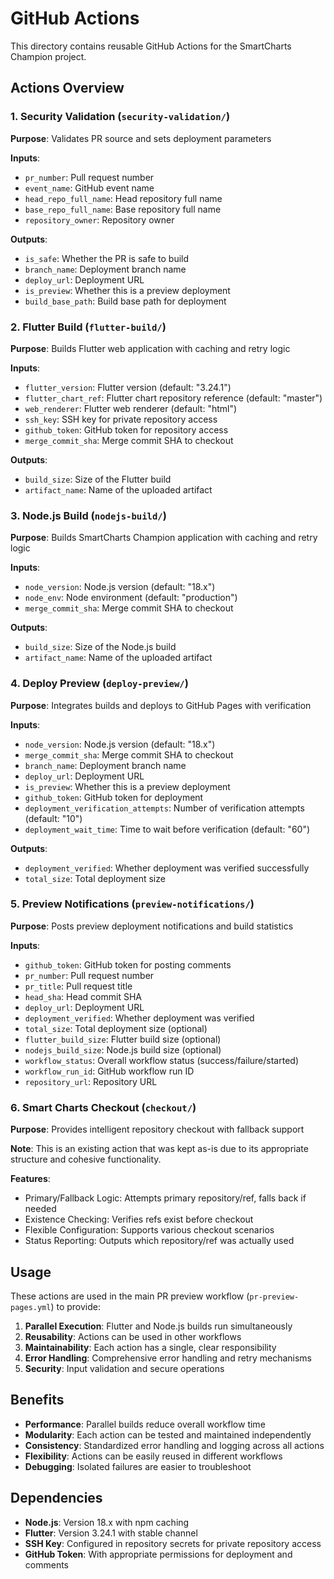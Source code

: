 # GitHub Actions

This directory contains reusable GitHub Actions for the SmartCharts Champion project.

## Actions Overview

### 1. Security Validation (`security-validation/`)
**Purpose**: Validates PR source and sets deployment parameters

**Inputs**:
- `pr_number`: Pull request number
- `event_name`: GitHub event name
- `head_repo_full_name`: Head repository full name
- `base_repo_full_name`: Base repository full name
- `repository_owner`: Repository owner

**Outputs**:
- `is_safe`: Whether the PR is safe to build
- `branch_name`: Deployment branch name
- `deploy_url`: Deployment URL
- `is_preview`: Whether this is a preview deployment
- `build_base_path`: Build base path for deployment

### 2. Flutter Build (`flutter-build/`)
**Purpose**: Builds Flutter web application with caching and retry logic

**Inputs**:
- `flutter_version`: Flutter version (default: "3.24.1")
- `flutter_chart_ref`: Flutter chart repository reference (default: "master")
- `web_renderer`: Flutter web renderer (default: "html")
- `ssh_key`: SSH key for private repository access
- `github_token`: GitHub token for repository access
- `merge_commit_sha`: Merge commit SHA to checkout

**Outputs**:
- `build_size`: Size of the Flutter build
- `artifact_name`: Name of the uploaded artifact

### 3. Node.js Build (`nodejs-build/`)
**Purpose**: Builds SmartCharts Champion application with caching and retry logic

**Inputs**:
- `node_version`: Node.js version (default: "18.x")
- `node_env`: Node environment (default: "production")
- `merge_commit_sha`: Merge commit SHA to checkout

**Outputs**:
- `build_size`: Size of the Node.js build
- `artifact_name`: Name of the uploaded artifact

### 4. Deploy Preview (`deploy-preview/`)
**Purpose**: Integrates builds and deploys to GitHub Pages with verification

**Inputs**:
- `node_version`: Node.js version (default: "18.x")
- `merge_commit_sha`: Merge commit SHA to checkout
- `branch_name`: Deployment branch name
- `deploy_url`: Deployment URL
- `is_preview`: Whether this is a preview deployment
- `github_token`: GitHub token for deployment
- `deployment_verification_attempts`: Number of verification attempts (default: "10")
- `deployment_wait_time`: Time to wait before verification (default: "60")

**Outputs**:
- `deployment_verified`: Whether deployment was verified successfully
- `total_size`: Total deployment size

### 5. Preview Notifications (`preview-notifications/`)
**Purpose**: Posts preview deployment notifications and build statistics

**Inputs**:
- `github_token`: GitHub token for posting comments
- `pr_number`: Pull request number
- `pr_title`: Pull request title
- `head_sha`: Head commit SHA
- `deploy_url`: Deployment URL
- `deployment_verified`: Whether deployment was verified
- `total_size`: Total deployment size (optional)
- `flutter_build_size`: Flutter build size (optional)
- `nodejs_build_size`: Node.js build size (optional)
- `workflow_status`: Overall workflow status (success/failure/started)
- `workflow_run_id`: GitHub workflow run ID
- `repository_url`: Repository URL

### 6. Smart Charts Checkout (`checkout/`)
**Purpose**: Provides intelligent repository checkout with fallback support

**Note**: This is an existing action that was kept as-is due to its appropriate structure and cohesive functionality.

**Features**:
- Primary/Fallback Logic: Attempts primary repository/ref, falls back if needed
- Existence Checking: Verifies refs exist before checkout
- Flexible Configuration: Supports various checkout scenarios
- Status Reporting: Outputs which repository/ref was actually used

## Usage

These actions are used in the main PR preview workflow (`pr-preview-pages.yml`) to provide:

1. **Parallel Execution**: Flutter and Node.js builds run simultaneously
2. **Reusability**: Actions can be used in other workflows
3. **Maintainability**: Each action has a single, clear responsibility
4. **Error Handling**: Comprehensive error handling and retry mechanisms
5. **Security**: Input validation and secure operations

## Benefits

- **Performance**: Parallel builds reduce overall workflow time
- **Modularity**: Each action can be tested and maintained independently
- **Consistency**: Standardized error handling and logging across all actions
- **Flexibility**: Actions can be easily reused in different workflows
- **Debugging**: Isolated failures are easier to troubleshoot

## Dependencies

- **Node.js**: Version 18.x with npm caching
- **Flutter**: Version 3.24.1 with stable channel
- **SSH Key**: Configured in repository secrets for private repository access
- **GitHub Token**: With appropriate permissions for deployment and comments
